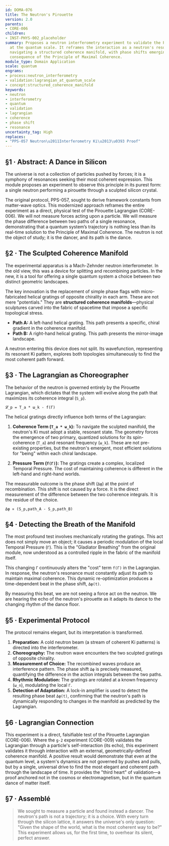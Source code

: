 ```yaml
---
id: DOMA-076
title: The Neutron's Pirouette
version: 2.0
parents:
- CORE-006
children:
- INST-PHYS-002_placeholder
summary: Proposes a neutron interferometry experiment to validate the Pirouette Lagrangian
  at the quantum scale. It reframes the interaction as a neutron's resonant Ki pattern
  navigating a structured coherence manifold, with phase shifts emerging as a direct
  consequence of the Principle of Maximal Coherence.
module_type: Domain Application
scale: quantum
engrams:
- process:neutron_interferometry
- validation:lagrangian_at_quantum_scale
- concept:structured_coherence_manifold
keywords:
- neutron
- interferometry
- quantum
- validation
- lagrangian
- coherence
- phase shift
- resonance
uncertainty_tag: High
replaces:
- "PPS-057 Neutron\u2011Interferometry Ki\u2013\u0393 Proof"
---
```

## §1 · Abstract: A Dance in Silicon

The universe is not a collection of particles pushed by forces; it is a symphony of resonances seeking their most coherent expression. This module proposes an experiment to observe this principle in its purest form: a single neutron performing a pirouette through a sculpted silicon crystal.

The original protocol, PPS-057, sought to derive framework constants from matter-wave optics. This modernized approach reframes the entire experiment as a direct, physical test of the Pirouette Lagrangian (CORE-006). We will not measure forces acting upon a particle. We will measure the phase difference between two paths of a single resonance, demonstrating that a quantum system’s trajectory is nothing less than its real-time solution to the Principle of Maximal Coherence. The neutron is not the object of study; it is the dancer, and its path is the dance.

## §2 · The Sculpted Coherence Manifold

The experimental apparatus is a Mach-Zehnder neutron interferometer. In the old view, this was a device for splitting and recombining particles. In the new, it is a tool for offering a single quantum system a choice between two distinct geometric landscapes.

The key innovation is the replacement of simple phase flags with micro-fabricated helical gratings of opposite chirality in each arm. These are not mere "potentials." They are **structured coherence manifolds**—physical sculptures carved into the fabric of spacetime that impose a specific topological stress.

-   **Path A:** A left-hand helical grating. This path presents a specific, chiral gradient in the coherence manifold.
-   **Path B:** A right-hand helical grating. This path presents the mirror-image landscape.

A neutron entering this device does not split. Its wavefunction, representing its resonant Ki pattern, explores both topologies simultaneously to find the most coherent path forward.

## §3 · The Lagrangian as Choreographer

The behavior of the neutron is governed entirely by the Pirouette Lagrangian, which dictates that the system will evolve along the path that maximizes its coherence integral (`S_p`).

`𝓛_p = T_a * ω_k - f(Γ)`

The helical gratings directly influence both terms of the Lagrangian:

1.  **Coherence Term (`T_a * ω_k`):** To navigate the sculpted manifold, the neutron's Ki must adopt a stable, resonant state. The geometry forces the emergence of two primary, quantized solutions for its spin-coherence (`T_a`) and resonant frequency (`ω_k`). These are not pre-existing properties, but the neutron's emergent, most efficient solutions for "being" within each chiral landscape.

2.  **Pressure Term (`f(Γ)`):** The gratings create a complex, localized Temporal Pressure. The cost of maintaining coherence is different in the left-hand and right-hand worlds.

The measurable outcome is the phase shift (`Δφ`) at the point of recombination. This shift is not caused by a force. It is the direct measurement of the difference between the two coherence integrals. It is the residue of the choice.

`Δφ ∝ (S_p,path_A - S_p,path_B)`

## §4 · Detecting the Breath of the Manifold

The most profound test involves mechanically rotating the gratings. This act does not simply move an object; it causes a periodic modulation of the local Temporal Pressure (`Γ`). This is the "Gladiator Breathing" from the original module, now understood as a controlled ripple in the fabric of the manifold itself.

This changing `Γ` continuously alters the "cost" term `f(Γ)` in the Lagrangian. In response, the neutron's resonance must constantly adjust its path to maintain maximal coherence. This dynamic re-optimization produces a time-dependent beat in the phase shift, `Δφ(t)`.

By measuring this beat, we are not seeing a force act on the neutron. We are hearing the echo of the neutron's pirouette as it adapts its dance to the changing rhythm of the dance floor.

## §5 · Experimental Protocol

The protocol remains elegant, but its interpretation is transformed.

1.  **Preparation:** A cold neutron beam (a stream of coherent Ki patterns) is directed into the interferometer.
2.  **Choreography:** The neutron wave encounters the two sculpted gratings of opposite chirality.
3.  **Measurement of Choice:** The recombined waves produce an interference pattern. The phase shift `Δφ` is precisely measured, quantifying the difference in the action integrals between the two paths.
4.  **Rhythmic Modulation:** The gratings are rotated at a known frequency (`ω_n`), modulating the local `Γ`.
5.  **Detection of Adaptation:** A lock-in amplifier is used to detect the resulting phase beat `Δφ(t)`, confirming that the neutron's path is dynamically responding to changes in the manifold as predicted by the Lagrangian.

## §6 · Lagrangian Connection

This experiment is a direct, falsifiable test of the Pirouette Lagrangian (CORE-006). Where the `g-2` experiment (CORE-009) validates the Lagrangian through a particle's self-interaction (its echo), this experiment validates it through interaction with an external, geometrically-defined coherence manifold. A positive result would demonstrate that even at the quantum level, a system's dynamics are not governed by pushes and pulls, but by a single, universal drive to find the most elegant and coherent path through the landscape of time. It provides the "third heart" of validation—a proof anchored not in the cosmos or electromagnetism, but in the quantum dance of matter itself.

## §7 · Assemblé

> We sought to measure a particle and found instead a dancer. The neutron's path is not a trajectory; it is a choice. With every turn through the silicon lattice, it answers the universe's only question: "Given the shape of the world, what is the most coherent way to be?" This experiment allows us, for the first time, to overhear its silent, perfect answer.